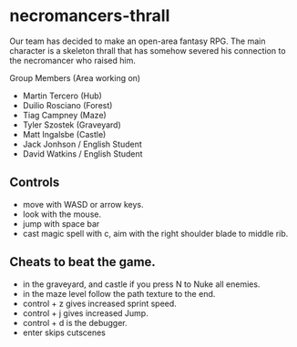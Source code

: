 # necromancers-thrall

Our team has decided to make an open-area fantasy RPG.
The main character is a skeleton thrall that has somehow severed his connection to the necromancer who raised him.
 
Group Members (Area working on)

- Martin Tercero (Hub)
- Duilio Rosciano (Forest)
- Tiag Campney (Maze)
- Tyler Szostek (Graveyard)
- Matt Ingalsbe (Castle)
- Jack Jonhson / English Student
- David Watkins / English Student

## Controls
- move with WASD or arrow keys.
- look with the mouse.
- jump with space bar
- cast magic spell with c, aim with the right shoulder blade to middle rib.


## Cheats to beat the game.
- in the graveyard, and castle if you press N to Nuke all enemies.
- in the maze level follow the path texture to the end.
- control + z gives increased sprint speed.
- control + j gives increased Jump.
- control + d is the debugger.
- enter skips cutscenes